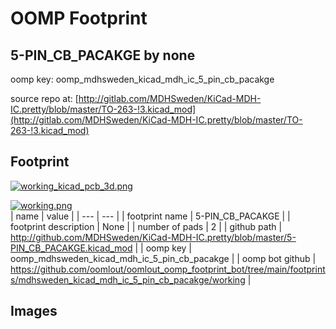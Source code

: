 # OOMP Footprint  
## 5-PIN_CB_PACAKGE  by none  
  
oomp key: oomp_mdhsweden_kicad_mdh_ic_5_pin_cb_pacakge  
  
source repo at: [http://gitlab.com/MDHSweden/KiCad-MDH-IC.pretty/blob/master/TO-263-!3.kicad_mod](http://gitlab.com/MDHSweden/KiCad-MDH-IC.pretty/blob/master/TO-263-!3.kicad_mod)  
## Footprint  
  
[![working_kicad_pcb_3d.png](working_kicad_pcb_3d_600.png)](working_kicad_pcb_3d.png)  
  
[![working.png](working_600.png)](working.png)  
| name | value | 
| --- | --- | 
| footprint name | 5-PIN_CB_PACAKGE | 
| footprint description | None | 
| number of pads | 2 | 
| github path | http://github.com/MDHSweden/KiCad-MDH-IC.pretty/blob/master/5-PIN_CB_PACAKGE.kicad_mod | 
| oomp key | oomp_mdhsweden_kicad_mdh_ic_5_pin_cb_pacakge | 
| oomp bot github | https://github.com/oomlout/oomlout_oomp_footprint_bot/tree/main/footprints/mdhsweden_kicad_mdh_ic_5_pin_cb_pacakge/working | 
## Images  
